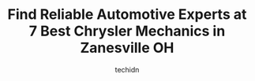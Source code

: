 ---
layout: ampstory
image: https://images.unsplash.com/photo-1592032857148-5658283bb67b?ixlib=rb-4.0.3&ixid=MnwxMjA3fDB8MHxwaG90by1wYWdlfHx8fGVufDB8fHx8&auto=format&fit=crop&w=640&h=853&q=80
author: techidn
featured: false
description: For top-quality automotive repairs and maintenance, visit the 7 best Chrysler Mechanic in Zanesville OH, USA. Their reputation for excellence and their dedication to customer satisfaction ma
title: Find Reliable Automotive Experts at 7 Best Chrysler Mechanics in Zanesville OH
cover:
   title: Find Reliable Automotive Experts at 7 Best Chrysler Mechanics in Zanesville OH
   subtitle: Rickpate
   background: https://images.unsplash.com/photo-1592032857148-5658283bb67b?ixlib=rb-4.0.3&ixid=MnwxMjA3fDB8MHxwaG90by1wYWdlfHx8fGVufDB8fHx8&auto=format&fit=crop&w=640&h=853&q=80

pages: 
 - layout: thirds
   top: <h1>#1 Ken Browns Auto Services</h1>
   bottom: "<p>They replaced  my power steering issue in one day when my dealer was 3 weeks out. Great mechanics and friendly. Will go back again and highly recommend them.</p>"
   background: https://www.knot35.com/toplist/wp-content/uploads/2023/06/best-chrysler-mechanic-1-in-zanesville-oh-1685841032.png
   backgroundblur: true
 - layout: thirds
   top: <h1>#2 Dons Auto Air & Radiator</h1>
   bottom: "<p>1508 W Main St, Zanesville, OH 43701, United States</p>"
   background: https://www.knot35.com/toplist/wp-content/uploads/2023/06/best-chrysler-mechanic-2-in-zanesville-oh-1685841033.png
   cta:
      link: https://www.knot35.com/toplist/find-reliable-automotive-experts-at-7-best-chrysler-mechanics-in-zanesville-oh/
      text: Find Reliable Automotive Experts at 7 Best Chrysler Mechanics in Zanesville OH
 - layout: thirds
   top: <h1>#3 Hicks Auto, LLC</h1>
   bottom: "<p>1324 W Main St, Zanesville, OH 43701, United States</p>"
   background: https://www.knot35.com/toplist/wp-content/uploads/2023/06/best-chrysler-mechanic-3-in-zanesville-oh-1685841034.jpeg
   cta:
      link: https://www.knot35.com/toplist/find-reliable-automotive-experts-at-7-best-chrysler-mechanics-in-zanesville-oh/
      text: Find Reliable Automotive Experts at 7 Best Chrysler Mechanics in Zanesville OH
 - layout: thirds
   top: <h1>#4 Bean Automotive</h1>
   bottom: "<p>814 Putnam Ave, Zanesville, OH 43701, United States</p>"
   background: https://images.unsplash.com/photo-1608501821300-4f99e58bba77?ixlib=rb-4.0.3&ixid=MnwxMjA3fDB8MHxwaG90by1wYWdlfHx8fGVufDB8fHx8&auto=format&fit=crop&w=640&h=853&q=80
   cta:
      link: https://www.knot35.com/toplist/find-reliable-automotive-experts-at-7-best-chrysler-mechanics-in-zanesville-oh/
      text: Find Reliable Automotive Experts at 7 Best Chrysler Mechanics in Zanesville OH
 - layout: thirds
   top: <h1>#5 Car Club</h1>
   bottom: "<p>941 Orchard Hill Rd, Zanesville, OH 43701, United States</p>"
   background: https://images.unsplash.com/photo-1522441815192-d9f04eb0615c?ixlib=rb-4.0.3&ixid=MnwxMjA3fDB8MHxwaG90by1wYWdlfHx8fGVufDB8fHx8&auto=format&fit=crop&w=640&h=853&q=80
   cta:
      link: https://www.knot35.com/toplist/find-reliable-automotive-experts-at-7-best-chrysler-mechanics-in-zanesville-oh/
      text: Find Reliable Automotive Experts at 7 Best Chrysler Mechanics in Zanesville OH
 - layout: thirds
   top: <h1>#6 A 2 Z Automotive and Tire Service, LLC</h1>
   bottom: "<p>1021 W Main St, Zanesville, OH 43701, United States</p>"
   background: https://images.unsplash.com/photo-1534312527009-56c7016453e6?ixlib=rb-4.0.3&ixid=MnwxMjA3fDB8MHxwaG90by1wYWdlfHx8fGVufDB8fHx8&auto=format&fit=crop&w=640&h=853&q=80
   cta:
      link: https://www.knot35.com/toplist/find-reliable-automotive-experts-at-7-best-chrysler-mechanics-in-zanesville-oh/
      text: Find Reliable Automotive Experts at 7 Best Chrysler Mechanics in Zanesville OH
 - layout: thirds
   top: <h1>#7 dillingers auto llc</h1>
   bottom: "<p>1306 Virginia St, Zanesville, OH 43701, United States</p>"
   background: https://images.unsplash.com/photo-1580610447943-1bfbef5efe07?ixlib=rb-4.0.3&ixid=MnwxMjA3fDB8MHxwaG90by1wYWdlfHx8fGVufDB8fHx8&auto=format&fit=crop&w=640&h=853&q=80
   cta:
      link: https://www.knot35.com/toplist/find-reliable-automotive-experts-at-7-best-chrysler-mechanics-in-zanesville-oh/
      text: Find Reliable Automotive Experts at 7 Best Chrysler Mechanics in Zanesville OH
 - layout: thirds
   middle: Continue reading...
   background: https://images.unsplash.com/photo-1488554378835-f7acf46e6c98?ixlib=rb-4.0.3&ixid=MnwxMjA3fDB8MHxwaG90by1wYWdlfHx8fGVufDB8fHx8&auto=format&fit=crop&w=640&h=853&q=80
   cta:
      link: https://www.knot35.com/toplist/find-reliable-automotive-experts-at-7-best-chrysler-mechanics-in-zanesville-oh/
      text: Find Reliable Automotive Experts at 7 Best Chrysler Mechanics in Zanesville OH
      
---